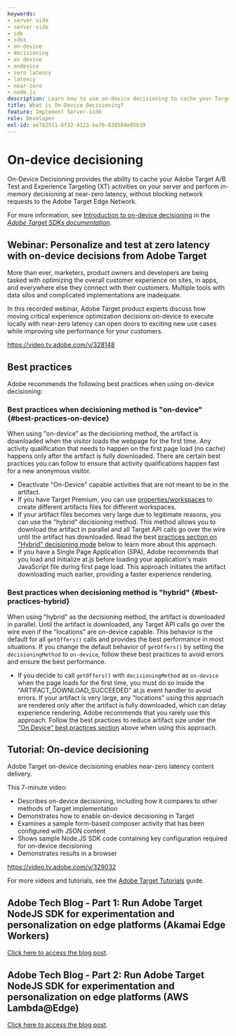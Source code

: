 ```yaml
---
keywords:
- server side
- server-side
- sdk
- sdks
- on-device
- decisioning
- on device
- ondevice
- zero latency
- latency
- near-zero
- node.js
description: Learn how to use on-device decisioning to cache your Target A/B and MVT activities on your server to perform in-memory decisioning at near-zero latency.
title: What is On-Device Decisioning?
feature: Implement Server-side
role: Developer
exl-id: ae782511-6f32-4123-be76-838584e05b39
---
```

# On-device decisioning

On-Device Decisioning provides the ability to cache your Adobe Target A/B Test and Experience Targeting (XT) activities on your server and perform in-memory decisioning at near-zero latency, without blocking network requests to the Adobe Target Edge Network.

For more information, see [Introduction to on-device decisioning](https://adobetarget-sdks.gitbook.io/docs/on-device-decisioning/introduction-to-on-device-decisioning) in the *[Adobe Target SDKs documentation](https://adobetarget-sdks.gitbook.io/docs/)*.

## Webinar: Personalize and test at zero latency with on-device decisions from Adobe Target

More than ever, marketers, product owners and developers are being tasked with optimizing the overall customer experience on sites, in apps, and everywhere else they connect with their customers. Multiple tools with data silos and complicated implementations are inadequate.

In this recorded webinar, Adobe Target product experts discuss how moving critical experience optimization decisions on-device to execute locally with near-zero latency can open doors to exciting new use cases while improving site performance for your customers.

<Media slots="video"/>

<https://video.tv.adobe.com/v/328148>

## Best practices

Adobe recommends the following best practices when using on-device decisioning:

### Best practices when decisioning method is "on-device" {#best-practices-on-device}

When using "on-device" as the decisioning method, the artifact is downloaded when the visitor loads the webpage for the first time. Any activity qualification that needs to happen on the first page load (no cache) happens only after the artifact is fully downloaded. There are certain best practices you can follow to ensure that activity qualifications happen fast for a new anonymous visitor.

* Deactivate "On-Device" capable activities that are not meant to be in the artifact.
* If you have Target Premium, you can use [properties/workspaces](/help/main/administrating-target/c-user-management/property-channel/property-channel.md) to create different artifacts files for different workspaces.
* If your artifact files becomes very large due to legitimate reasons, you can use the "hybrid" decisioning method. This method allows you to download the artifact in parallel and all Target API calls go over the wire until the artifact has downloaded. Read the best [practices section on "Hybrid" decisioning mode](#best-practices-hybrid) below to learn more about this approach.
* If you have a Single Page Application (SPA), Adobe recommends that you load and initialize at.js before loading your application's main JavaScript file during first page load. This approach initiates the artifact downloading much earlier, providing a faster experience rendering.

### Best practices when decisioning method is "hybrid" {#best-practices-hybrid}

When using "hybrid" as the decisioning method, the artifact is downloaded in parallel. Until the artifact is downloaded, any Target API calls go over the wire even if the "locations" are on-device capable. This behavior is the default for all `getOffers()` calls and provides the best performance in most situations. If you change the default behavior of `getOffers()` by setting the `decisioningMethod` to `on-device`, follow these best practices to avoid errors and ensure the best performance.

* If you decide to call `getOffers()` with `decisioningMethod` as `on-device` when the page loads for the first time, you must do so inside the "ARTIFACT_DOWNLOAD_SUCCEEDED" at.js event handler to avoid errors. If your artifact is very large, any "locations" using this approach are rendered only after the artifact is fully downloaded, which can delay experience rendering. Adobe recommends that you rarely use this approach. Follow the best practices to reduce artifact size under the ["On Device" best practices section](#best-practices-on-device) above when using this approach.

## Tutorial: On-device decisioning

Adobe Target on-device decisioning enables near-zero latency content delivery.

This 7-minute video:

* Describes on-device decisioning, including how it compares to other methods of Target implementation
* Demonstrates how to enable on-device decisioning in Target
* Examines a sample form-based composer activity that has been configured with JSON content
* Shows sample Node.JS SDK code containing key configuration required for on-device decisioning
* Demonstrates results in a browser

<Media slots="video"/>

<https://video.tv.adobe.com/v/329032>

For more videos and tutorials, see the [Adobe Target Tutorials](https://experienceleague.adobe.com/docs/target-learn/tutorials/overview.html) guide.

## Adobe Tech Blog - Part 1: Run Adobe Target NodeJS SDK for experimentation and personalization on edge platforms (Akamai Edge Workers)

[Click here to access the blog post](https://medium.com/adobetech/part-1-run-adobe-target-nodejs-sdk-for-experimentation-and-personalization-on-edge-platforms-4d8660964ed9).

## Adobe Tech Blog - Part 2: Run Adobe Target NodeJS SDK for experimentation and personalization on edge platforms (AWS Lambda@Edge)

[Click here to access the blog post](https://medium.com/adobetech/part-2-run-adobe-target-nodejs-sdk-for-experimentation-and-personalization-on-edge-platforms-aws-4d6bdac24563).